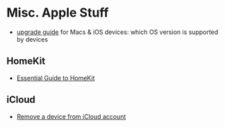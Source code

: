 # Misc. Apple Stuff

- [upgrade guide](https://eshop.macsales.com/guides/Mac_OS_X_Compatibility) for Macs & iOS devices: which OS version is supported by devices

## HomeKit

- [Essential Guide to HomeKit](https://www.techhive.com/article/3604338/essential-homekit-guide.html)

## iCloud

- [Remove a device from iCloud account](https://www.macworld.com/article/3603933/how-to-remove-an-apple-device-from-your-icloud-account-without-the-device.html)
